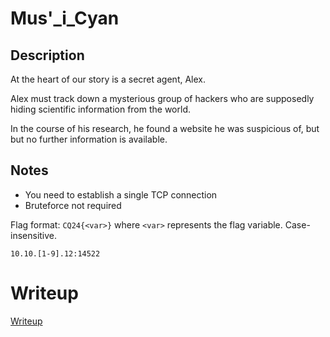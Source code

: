 # Mus'_i_Cyan

## Description

At the heart of our story is a secret agent, Alex.

Alex must track down a mysterious group of hackers who are supposedly hiding scientific information from the world.

In the course of his research, he found a website he was suspicious of, but but no further information is available.

## Notes

 * You need to establish a single TCP connection
 * Bruteforce not required

Flag format: `CQ24{<var>}` where `<var>` represents the flag variable. Case-insensitive.

`10.10.[1-9].12:14522`

# Writeup

[Writeup](WRITEUP.md)

